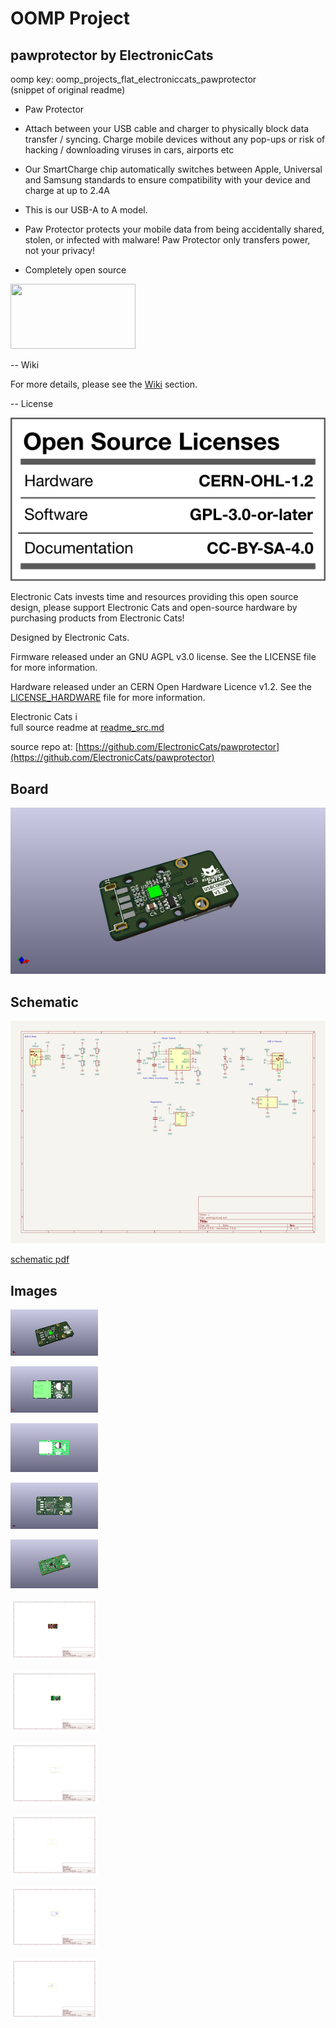 # OOMP Project  
## pawprotector  by ElectronicCats  
  
oomp key: oomp_projects_flat_electroniccats_pawprotector  
(snippet of original readme)  
  
  
- Paw Protector  
  
- Attach between your USB cable and charger to physically block data transfer / syncing. Charge mobile devices without any pop-ups or risk of hacking / downloading viruses in cars, airports etc  
- Our SmartCharge chip automatically switches between Apple, Universal and Samsung standards to ensure compatibility with your device and charge at up to 2.4A  
- This is our USB-A to A model.  
- Paw Protector protects your mobile data from being accidentally shared, stolen, or infected with malware! Paw Protector only transfers power, not your privacy!  
- Completely open source  
  
<a href="https://electroniccats.com/store/paw-protector/">  
  <img src="https://electroniccats.com/wp-content/uploads/badge_store.png" width="200" height="104" />  
</a>  
  
-- Wiki  
  
For more details, please see the [Wiki](https://github.com/ElectronicCats/pawprotector/wiki) section.  
  
-- License  
  
![OpenSourceLicense](https://github.com/ElectronicCats/AjoloteBoard/raw/master/OpenSourceLicense.png)  
  
Electronic Cats invests time and resources providing this open source design, please support Electronic Cats and open-source hardware by purchasing products from Electronic Cats!  
  
Designed by Electronic Cats.  
  
Firmware released under an GNU AGPL v3.0 license. See the LICENSE file for more information.  
  
Hardware released under an CERN Open Hardware Licence v1.2. See the [LICENSE_HARDWARE](https://github.com/ElectronicCats/pawprotector/blob/main/LICENSE_HARDWARE.md) file for more information.  
  
Electronic Cats i  
  full source readme at [readme_src.md](readme_src.md)  
  
source repo at: [https://github.com/ElectronicCats/pawprotector](https://github.com/ElectronicCats/pawprotector)  
## Board  
  
[![working_3d.png](working_3d_600.png)](working_3d.png)  
## Schematic  
  
[![working_schematic.png](working_schematic_600.png)](working_schematic.png)  
  
[schematic pdf](working_schematic.pdf)  
## Images  
  
[![working_3d.png](working_3d_140.png)](working_3d.png)  
  
[![working_3d_back.png](working_3d_back_140.png)](working_3d_back.png)  
  
[![working_3D_bottom.png](working_3D_bottom_140.png)](working_3D_bottom.png)  
  
[![working_3d_front.png](working_3d_front_140.png)](working_3d_front.png)  
  
[![working_3D_top.png](working_3D_top_140.png)](working_3D_top.png)  
  
[![working_assembly_page_01.png](working_assembly_page_01_140.png)](working_assembly_page_01.png)  
  
[![working_assembly_page_02.png](working_assembly_page_02_140.png)](working_assembly_page_02.png)  
  
[![working_assembly_page_03.png](working_assembly_page_03_140.png)](working_assembly_page_03.png)  
  
[![working_assembly_page_04.png](working_assembly_page_04_140.png)](working_assembly_page_04.png)  
  
[![working_assembly_page_05.png](working_assembly_page_05_140.png)](working_assembly_page_05.png)  
  
[![working_assembly_page_06.png](working_assembly_page_06_140.png)](working_assembly_page_06.png)  
